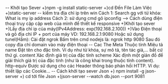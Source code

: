 -- Khởi tạo Sever 
+)npm -g install static-server
+)cd Đến File Làm Việc
+)static-server
-- kiểm tra địa chỉ ip trên win
Cách 1: Search gg với từ khóa: What is my ip address
Cách 2: sử dụng cmd gõ ipconfig
--> Cách dùng điện thoại truy cập cập web của mình để thiết kế responsive
+)Khởi tạo sever
+)Lấy địa chỉ ip của máy(IPv4Address: exp(192.168.2.100))
+)Vào Điện thoại và gõ địa chỉ IP + port của máy VD: 192.168.2.1:9080
Hoặc sử dụng tunel(Hầm):
Cài đặt ngrok
Bấm trên cmd nodejs là: ngrok http 9080
Sau đó copy địa chỉ domain vào máy điện thoại
-- Cac The Meta
Thuộc tính	Miêu tả
name	    Đặt tên cho đặc tính. Ví dụ như từ khóa, sự mô tả, tên tác giả,… bất cứ thứ gì.
content	    Xác định giá trị của đặc tính
scheme	    Xác định một giản đồ để giải thích giá trị của đặc tính (như là công khai trong thuộc tính content).
http-equiv	Được sử dụng cho các Header thông báo phản hồi HTTP. Ví dụ: thiết lập các Cookie...
-- Cách khởi tạo sever Json
+) npm install -g json-server
+) cd tới file Json
+)json-server --watch db.json --port 9081
